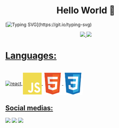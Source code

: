 <div align="center">
  <h1> Hello World 👾</h1>
</div>

[![Typing SVG](https://readme-typing-svg.herokuapp.com?font=Fira+Code&size=14&pause=1000&color=e300df&width=435&lines=Olá!+Bem-vindo+ao+meu+perfil+no+GitHub!;Prazer%2C+meu+nome+%C3%A9+Tiago+Honorato.)](https://git.io/typing-svg)

<div align="center">
  <a href="https://github.com/tiago-honorato">
  <img height="180em" src="https://github-readme-stats.vercel.app/api?username=tiago-honorato&show_icons=true&theme=radical&include_all_commits=true&count_private=true"/>
  <img height="180em" src="https://github-readme-stats.vercel.app/api/top-langs/?username=tiago-honorato&layout=compact&theme=radical"/>
</div>

# Languages:
<div style="display: inline_block"><br>
  <img align="center" alt="react" height="70" width="60" src="https://cdn.jsdelivr.net/gh/devicons/devicon/icons/java/java-original-wordmark.svg">
  <img align="center" alt="javascript" height="70" width="60" src="https://raw.githubusercontent.com/devicons/devicon/master/icons/javascript/javascript-plain.svg">
  <img align="center" alt="HTML" height="70" width="60" src="https://raw.githubusercontent.com/devicons/devicon/master/icons/html5/html5-original.svg">
  <img align="center" alt="CSS" height="70" width="60" src="https://raw.githubusercontent.com/devicons/devicon/master/icons/css3/css3-original.svg">
</div>

## Social medias:

<a href="https://www.linkedin.com/in/tiagohonoratom/"><img src="https://img.shields.io/badge/LinkedIn-0077B5?style=for-the-badge&logo=linkedin&logoColor=white"/></a>
<a href="https://discord.com/users/316595876682268688"><img src="https://img.shields.io/badge/Discord-7289DA?style=for-the-badge&logo=discord&logoColor=white"/></a>
<a href="https://www.reddit.com/user/H1ruZ"><img src="https://img.shields.io/badge/Reddit-FF4500?style=for-the-badge&logo=reddit&logoColor=white"/></a>

